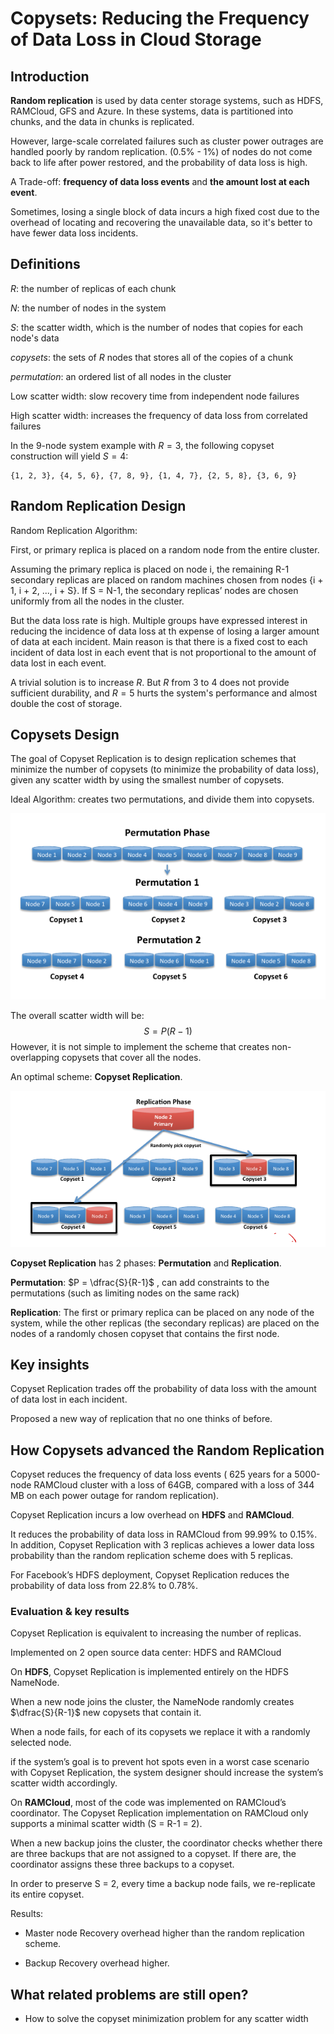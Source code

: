  

# Copysets: Reducing the Frequency of Data Loss in Cloud Storage



## Introduction

**Random replication** is used by data center storage systems, such as HDFS, RAMCloud, GFS and Azure. In these systems, data is partitioned into chunks, and the data in chunks is replicated. 

However, large-scale correlated failures such as cluster power outrages are handled poorly by random replication. (0.5% - 1%) of nodes do not come back to life after power restored, and the probability of data loss is high.  

A Trade-off:  **frequency of data loss events** and **the amount lost at each event**.

Sometimes, losing a single block of data incurs a high fixed cost due to the overhead of locating and recovering the unavailable data, so it's better to have fewer data loss incidents.



## Definitions

$R$: the number of replicas of each chunk

$N$: the number of nodes in the system

$S$: the scatter width, which is the number of nodes that copies for each node's data

$copysets$: the sets of $R$ nodes that stores all of the copies of a chunk

$permutation$: an ordered list of all nodes in the cluster



Low scatter width: slow recovery time from independent node failures

High scatter width: increases the frequency of data loss from correlated failures

 In the 9-node system example with $R = 3$, the following copyset construction will yield $S = 4$:

```
{1, 2, 3}, {4, 5, 6}, {7, 8, 9}, {1, 4, 7}, {2, 5, 8}, {3, 6, 9}
```



## Random Replication Design

Random Replication Algorithm:

First, or primary replica is placed on a random node from the entire cluster. 

Assuming the primary replica is placed on node i, the remaining R-1 secondary replicas are placed on random machines chosen from nodes {i + 1, i + 2, ..., i + S}. If S = N-1, the secondary replicas’ nodes are chosen uniformly from all the nodes in the cluster.

But the data loss rate is high. Multiple groups have expressed interest in reducing the incidence of data loss at th expense of losing a larger amount of data at each incident. Main reason is that there is a fixed cost to each incident of data lost in each event that is not proportional to the amount of data lost in each event. 

A trivial solution is to increase $R$. But $R$ from 3 to 4 does not provide sufficient durability, and $R = 5$ hurts the system's performance and almost double the cost of storage.



## Copysets Design

The goal of Copyset Replication is to design replication schemes that minimize the number of copysets (to minimize the probability of data loss), given any scatter width by using the smallest number of copysets. 

Ideal Algorithm: creates two permutations, and divide them into copysets.

![image-20211020205634730](./Copysets.assets/image-20211020205634730.png)

The overall scatter width will be:
$$
S = P(R-1)
$$
However, it is not simple to implement the scheme that creates non-overlapping copysets that cover all the nodes. 

An optimal scheme: **Copyset Replication**.

![image-20211020232854421](./Copysets.assets/image-20211020232854421.png)

**Copyset Replication** has 2 phases: **Permutation** and **Replication**.

**Permutation**: $P = \dfrac{S}{R-1}$ , can add constraints to the permutations (such as limiting nodes on the same rack)

**Replication**:  The first or primary replica can be placed on any node of the system, while the other replicas (the secondary replicas) are placed on the nodes of a randomly chosen copyset that contains the first node.



## Key insights

Copyset Replication trades off the probability of data loss with the amount of data lost in each incident.

Proposed a new way of replication that no one thinks of before.



## How Copysets advanced the Random Replication

Copyset reduces the frequency of data loss events ( 625 years  for  a 5000-node RAMCloud cluster with a loss of 64GB, compared with a loss of  344 MB on each power outage for random replication).

Copyset Replication incurs a low overhead on **HDFS** and **RAMCloud**. 

It reduces the probability of data loss in RAMCloud from 99.99% to 0.15%. In addition, Copyset Replication with 3 replicas achieves a lower data loss probability than the random replication scheme does with 5 replicas.

For Facebook’s HDFS deployment, Copyset Replication reduces the probability of data loss from 22.8% to 0.78%.



### Evaluation &  key results

Copyset Replication is equivalent to increasing the number of replicas.

Implemented on 2 open source data center: HDFS and RAMCloud

On **HDFS**, Copyset Replication is implemented entirely on the HDFS NameNode. 

When a new node joins the cluster, the NameNode randomly creates $\dfrac{S}{R-1}$ new copysets that contain it.

When a node fails, for each of its copysets we replace it with a randomly selected node. 

if the system’s goal is to prevent hot spots even in a worst case scenario with Copyset Replication,
the system designer should increase the system’s scatter width accordingly.



On **RAMCloud**, most of the code was implemented on RAMCloud’s coordinator. The Copyset Replication implementation on RAMCloud only supports a minimal scatter width (S = R-1 = 2).  

When a new backup joins the cluster, the coordinator checks whether there are three backups that are not assigned to a copyset. If there are, the coordinator assigns these three backups to a copyset.

In order to preserve S = 2, every time a backup node fails, we re-replicate its entire copyset.

Results:

- Master node Recovery overhead higher than the random replication scheme.

- Backup Recovery overhead higher.

  

## What related problems are still open?

+ How to solve the copyset minimization problem for any scatter width
